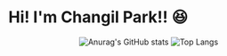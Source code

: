 # Hi! I'm Changil Park!! 😆
<div align="center">

![Anurag's GitHub stats](https://github-readme-stats-sand-six-91.vercel.app/api?username=parkcoldroad&show_icons=true&count_private=true&line_height=24&theme=dracula&hide=stars)
![Top Langs](https://github-readme-stats.vercel.app/api/top-langs/?username=parkcoldroad&layout=compact&theme=tokyonight)

</div>
